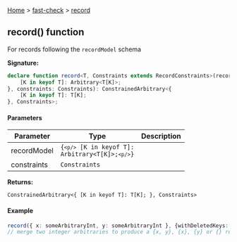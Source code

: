 [Home](/) &gt; [fast-check](../fast-check.md) &gt; [record](record_1.md)

## record() function

For records following the `recordModel` schema

<b>Signature:</b>

```typescript
declare function record<T, Constraints extends RecordConstraints>(recordModel: {
    [K in keyof T]: Arbitrary<T[K]>;
}, constraints: Constraints): ConstrainedArbitrary<{
    [K in keyof T]: T[K];
}, Constraints>;
```

#### Parameters

|  Parameter | Type | Description |
|  --- | --- | --- |
|  recordModel | <code>{`<p/>`    [K in keyof T]: Arbitrary&lt;T[K]&gt;;`<p/>`}</code> |  |
|  constraints | <code>Constraints</code> |  |

<b>Returns:</b>

`ConstrainedArbitrary<{
    [K in keyof T]: T[K];
}, Constraints>`

#### Example


```typescript
record({ x: someArbitraryInt, y: someArbitraryInt }, {withDeletedKeys: true}): Arbitrary<{x?:number,y?:number}>
// merge two integer arbitraries to produce a {x, y}, {x}, {y} or {} record

```

